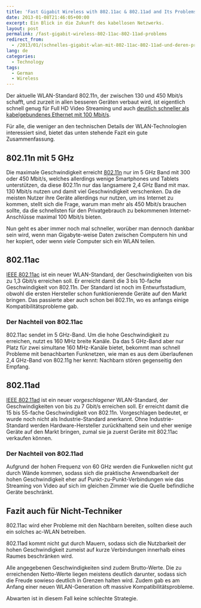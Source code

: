 ```yaml
---
title: 'Fast Gigabit Wireless with 802.11ac & 802.11ad and Its Problems'
date: 2013-01-08T21:46:05+00:00
excerpt: Ein Blick in die Zukunft des kabellosen Netzwerks.
layout: post
permalink: /fast-gigabit-wireless-802-11ac-802-11ad-problems
redirect_from:
  - /2013/01/(schnelles-gigabit-wlan-mit-802-11ac-802-11ad-und-deren-probleme/
lang: de
categories:
  - Technology
tags:
  - German
  - Wireless
---
```

Der aktuelle WLAN-Standard 802.11n, der zwischen 130 und 450 Mbit/s schafft, und zurzeit in allen besseren Geräten verbaut wird, ist eigentlich schnell genug für Full HD Video Streaming und auch [deutlich schneller als kabelgebundenes Ethernet mit 100 Mbit/s](https://michaelnordmeyer.com/speed-macbook-air-usb-ethernet-adapter).

Für alle, die weniger an den technischen Details der WLAN-Technologien interessiert sind, bietet das unten stehende Fazit ein gute Zusammenfassung.

## 802.11n mit 5 GHz

Die maximale Geschwindigkeit erreicht [802.11n](https://en.wikipedia.org/wiki/IEEE_802.11n) nur im 5 GHz Band mit 300 oder 450 Mbit/s, welches allerdings wenige Smartphones und Tablets unterstützen, da diese 802.11n nur das langsamere 2,4 GHz Band mit max. 130 Mbit/s nutzen und damit viel Geschwindigkeit verschenken. Da die meisten Nutzer ihre Geräte allerdings nur nutzen, um ins Internet zu kommen, stellt sich die Frage, warum man mehr als 450 Mbit/s brauchen sollte, da die schnellsten für den Privatgebrauch zu bekommenen Internet-Anschlüsse maximal 100 Mbit/s bieten.

Nun geht es aber immer noch mal schneller, worüber man dennoch dankbar sein wird, wenn man Gigabyte-weise Daten zwischen Computern hin und her kopiert, oder wenn _viele_ Computer sich ein WLAN teilen.

## 802.11ac

[IEEE 802.11ac](https://en.wikipedia.org/wiki/IEEE_802.11ac) ist ein neuer WLAN-Standard, der Geschwindigkeiten von bis zu 1,3 Gbit/s erreichen soll. Er erreicht damit die 3 bis 10-fache Geschwindigkeit von 802.11n. Der Standard ist noch im Entwurfsstadium, obwohl die ersten Hersteller schon funktionierende Geräte auf den Markt bringen. Das passierte aber auch schon bei 802.11n, wo es anfangs einige Kompatibilitätsprobleme gab.

### Der Nachteil von 802.11ac

802.11ac sendet im 5 GHz-Band. Um die hohe Geschwindigkeit zu erreichen, nutzt es 160 MHz breite Kanäle. Da das 5 GHz-Band aber nur Platz für zwei simultane 160 MHz-Kanäle bietet, bekommt man schnell Probleme mit benachbarten Funknetzen, wie man es aus dem überlaufenen 2,4 GHz-Band von 802.11g her kennt: Nachbarn stören gegenseitig den Empfang.

## 802.11ad

[IEEE 802.11ad](https://en.wikipedia.org/wiki/IEEE_802.11ad) ist ein neuer _vorgeschlagener_ WLAN-Standard, der Geschwindigkeiten von bis zu 7 Gbit/s erreichen soll. Er erreicht damit die 15 bis 55-fache Geschwindigkeit von 802.11n. Vorgeschlagen bedeutet, er wurde noch nicht als Industrie-Standard anerkannt. Ohne Industrie-Standard werden Hardware-Hersteller zurückhaltend sein und eher wenige Geräte auf den Markt bringen, zumal sie ja zuerst Geräte mit 802.11ac verkaufen können.

### Der Nachteil von 802.11ad

Aufgrund der hohen Frequenz von 60 GHz werden die Funkwellen nicht gut durch Wände kommen, sodass sich die praktische Anwendbarkeit der hohen Geschwindigkeit eher auf Punkt-zu-Punkt-Verbindungen wie das Streaming von Video auf sich im gleichen Zimmer wie die Quelle befindliche Geräte beschränkt.

## Fazit auch für Nicht-Techniker

802.11ac wird eher Probleme mit den Nachbarn bereiten, sollten diese auch ein solches ac-WLAN betreiben.

802.11ad kommt nicht gut durch Mauern, sodass sich die Nutzbarkeit der hohen Geschwindigkeit zumeist auf kurze Verbindungen innerhalb eines Raumes beschränken wird.

Alle angegebenen Geschwindigkeiten sind zudem Brutto-Werte. Die zu erreichenden Netto-Werte liegen meistens deutlich darunter, sodass sich die Freude sowieso deutlich in Grenzen halten wird. Zudem gab es am Anfang einer neuen WLAN-Generation oft massive Kompatibilitätsprobleme.

Abwarten ist in diesem Fall keine schlechte Strategie.
